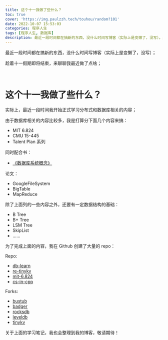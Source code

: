 ```yaml
---
title: 这个十一我做了些什么？
toc: true
cover: 'https://img.paulzzh.tech/touhou/random?101'
date: 2022-10-07 15:53:03
categories: 程序人生
tags: [程序人生, 数据库]
description: 最近一段时间都在搞新的东西，没什么时间写博客（实际上是变懒了，没写）。趁着十一假期即将结束，来聊聊我最近做了点啥。
---
```


最近一段时间都在搞新的东西，没什么时间写博客（实际上是变懒了，没写）；

趁着十一假期即将结束，来聊聊我最近做了点啥；

<br/>

<!--more-->

# **这个十一我做了些什么？**

实际上，最近一段时间我开始正式学习分布式和数据库相关的内容；

由于数据库相关的内容比较多，我是打算分下面几个内容来搞：

-   MIT 6.824
-   CMU 15-445
-   Talent Plan 系列

同时配合书：

-   [《数据库系统概念》](https://book.douban.com/subject/10548379/)

论文：

-   GoogleFileSystem
-   BigTable
-   MapReduce

除了上面列的一些内容之外，还要有一定数据结构的基础：

-   B Tree
-   B+ Tree
-   LSM Tree
-   SkipList
-   ……

为了完成上面的内容，我在 Github 创建了大量的 repo：

Repo:

-   [db-learn](https://github.com/JasonkayZK/db-learn)
-   [re-tinykv](https://github.com/JasonkayZK/re-tinykv)
-   [mit-6.824](https://github.com/JasonkayZK/mit-6.824)
-   [cs-in-cpp](https://github.com/JasonkayZK/cs-in-cpp)

Forks:

-   [bustub](https://github.com/JasonkayZK/bustub)
-   [badger](https://github.com/JasonkayZK/badger)
-   [rocksdb](https://github.com/JasonkayZK/rocksdb)
-   [leveldb](https://github.com/JasonkayZK/leveldb)
-   [tinykv](https://github.com/JasonkayZK/tinykv)

关于上面的学习笔记，我也会整理到我的博客，敬请期待！

<br/>
